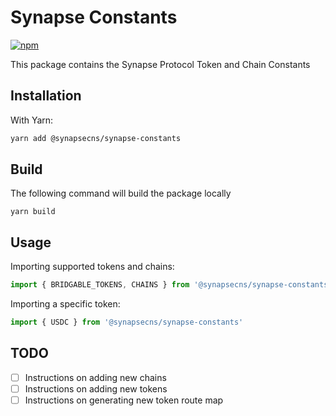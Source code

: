# Synapse Constants

[![npm](https://img.shields.io/npm/v/synapse-constants?style=flat-square)](https://www.npmjs.com/package/synapse-constants)

This package contains the Synapse Protocol Token and Chain Constants

## Installation

With Yarn:

```bash
yarn add @synapsecns/synapse-constants
```

## Build

The following command will build the package locally

```
yarn build
```

## Usage

Importing supported tokens and chains:

```js
import { BRIDGABLE_TOKENS, CHAINS } from '@synapsecns/synapse-constants'
```

Importing a specific token:

```js
import { USDC } from '@synapsecns/synapse-constants'
```

## TODO

- [ ] Instructions on adding new chains
- [ ] Instructions on adding new tokens
- [ ] Instructions on generating new token route map
